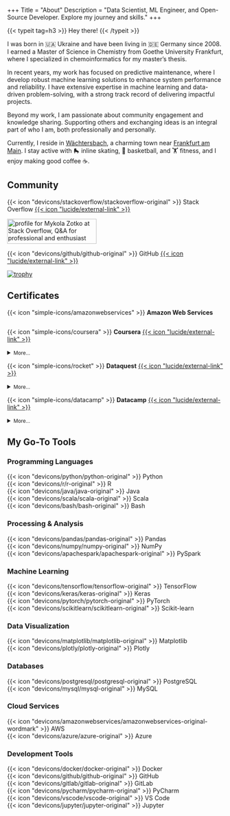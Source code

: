 +++
Title = "About"
Description = "Data Scientist, ML Engineer, and Open-Source Developer. Explore my journey and skills."
+++

{{< typeit tag=h3 >}} Hey there! {{< /typeit >}}

I was born in :ukraine: Ukraine and have been living in :de: Germany since 2008.
I earned a Master of Science in Chemistry from Goethe University Frankfurt,
where I specialized in chemoinformatics for my master’s thesis.

In recent years, my work has focused on predictive maintenance, where I develop
robust machine learning solutions to enhance system performance and reliability.
I have extensive expertise in machine learning and data-driven problem-solving,
with a strong track record of delivering impactful projects.

Beyond my work, I am passionate about community engagement and knowledge
sharing. Supporting others and exchanging ideas is an integral part of who I am,
both professionally and personally.

Currently, I reside in
[Wächtersbach](https://maps.google.com/maps?q=Wächtersbach,Germany), a charming
town near [Frankfurt am Main](https://maps.google.com/maps?q=Fankfurt,Germany).
I stay active with :roller_skate: inline skating, :basketball: basketball, and
:weight_lifting: fitness, and I enjoy making good coffee :coffee:.

## Community

{{< icon "devicons/stackoverflow/stackoverflow-original" >}} Stack Overflow
[{{< icon "lucide/external-link" >}}](https://stackoverflow.com/users/8973620/mykola-zotko)

<!-- markdownlint-disable MD033 MD013 -->

<a href="https://stackoverflow.com/users/8973620/mykola-zotko"><img class="nozoom" src="https://stackoverflow.com/users/flair/8973620.png" width="208" height="58" alt="profile for Mykola Zotko at Stack Overflow, Q&amp;A for professional and enthusiast programmers" title="profile for Mykola Zotko at Stack Overflow, Q&amp;A for professional and enthusiast programmers"></a>

<!-- markdownlint-enable MD033 MD013 -->

{{< icon "devicons/github/github-original" >}} GitHub
[{{< icon "lucide/external-link" >}}](https://github.com/zotko)

[![trophy](https://github-profile-trophy.vercel.app/?username=zotko&rank=-C,-B,-?&margin-w=15)](https://github.com/zotko)

## Certificates

{{< icon "simple-icons/amazonwebservices" >}} **Amazon Web Services**

<!-- markdownlint-disable MD013 MD033 -->
<div style="display: flex; gap: 20px; flex-wrap: wrap;">
 <div
   data-iframe-width="150"
   data-iframe-height="270"
   data-share-badge-id="47647fdb-c18f-4257-92ca-c433c123cc15"
   data-share-badge-host="https://www.credly.com">
 </div>
 <div
   data-iframe-width="150"
   data-iframe-height="270"
   data-share-badge-id="04f68a57-30fe-4737-9125-bf729e3d31da"
   data-share-badge-host="https://www.credly.com">
 </div>
  <div
    data-iframe-width="150"
    data-iframe-height="270"
    data-share-badge-id="d0a7fc6f-0b04-4ca8-bcbb-6e4685ec8ea6"
    data-share-badge-host="https://www.credly.com">
  </div>
</div>
<script
 type="text/javascript"
 async
 src="//cdn.credly.com/assets/utilities/embed.js">
</script>
<!-- markdownlint-enable MD013 MD033 -->

{{< icon "simple-icons/coursera" >}} **Coursera**
[{{< icon "lucide/external-link" >}}](https://www.coursera.org/user/0962004575c9e526d52242f3b7bdc401)

<details>
<summary><small>More...</small></summary>

- DeepLearning.AI: Sequences, Time Series and Prediction
  [{{< icon "lucide/external-link" >}}](https://www.coursera.org/account/accomplishments/verify/K6ZZ3SQSXSUM)
- DeepLearning.AI: Advanced Computer Vision with TensorFlow
  [{{< icon "lucide/external-link" >}}](https://www.coursera.org/account/accomplishments/verify/BS86ZGXS8JXF)
- DeepLearning.AI: Custom and Distributed Training with TensorFlow
  [{{< icon "lucide/external-link" >}}](https://www.coursera.org/account/accomplishments/verify/C4C2T4FJ4A38)
- DeepLearning.AI: Custom Models, Layers, and Loss Functions with TensorFlow
  [{{< icon "lucide/external-link" >}}](https://www.coursera.org/account/accomplishments/verify/ZN2YRKT27E9U)
- DeepLearning.AI: Natural Language Processing with Classification and Vector
  Spaces
  [{{< icon "lucide/external-link" >}}](https://www.coursera.org/account/accomplishments/verify/7TWFVR9SMGHA)

  </details>

{{< icon "simple-icons/rocket" >}} **Dataquest**
[{{< icon "lucide/external-link" >}}](https://app.dataquest.io/profile/mzotko)

<details>
<summary><small>More...</small></summary>

- Data Scientist in Python
  [{{< icon "lucide/external-link" >}}](https://app.dataquest.io/view_cert/FMFCSN08KFAMYZ7UQCGW)
- Data Analyst in Python
  [{{< icon "lucide/external-link" >}}](https://app.dataquest.io/view_cert/JG56VXAIXLRQQPZ6OGXH)
- Machine Learning in Python
  [{{< icon "lucide/external-link" >}}](https://app.dataquest.io/view_cert/HD90ELSVGWNOHHOJSAM5)
- Data Analysis and Visualization with Python
  [{{< icon "lucide/external-link" >}}](https://app.dataquest.io/view_cert/ZCGEX04YB7SPBUYNGVBC)
- Data Visualization with R
  [{{< icon "lucide/external-link" >}}](https://app.dataquest.io/view_cert/8LRSYDEVDJ5K6BBGV7ZY)
- APIs and Web Scraping with Python
  [{{< icon "lucide/external-link" >}}](https://app.dataquest.io/view_cert/AS4Q5S22I8AFTCF49YJL)
- Machine Learning Intermediate with Python
  [{{< icon "lucide/external-link" >}}](https://app.dataquest.io/view_cert/NI97A2TIL9FQZLOPXHBZ)
- Probability and Statistics with Python
  [{{< icon "lucide/external-link" >}}](https://app.dataquest.io/view_cert/CHE32T7DJOU89BJI796V)
- Data Cleaning with Python
  [{{< icon "lucide/external-link" >}}](https://app.dataquest.io/view_cert/5ZBJQ6BHKWRSHWW0JMM4)

</details>

{{< icon "simple-icons/datacamp" >}} **Datacamp**
[{{< icon "lucide/external-link" >}}](https://www.datacamp.com/portfolio/mzotko)

<details>
<summary><small>More...</small></summary>

- Associate Data Scientist
  [{{< icon "lucide/external-link" >}}](https://www.datacamp.com/completed/statement-of-accomplishment/track/dd403db3bb47859a469ab7724c0e379ae55c048d)
- Data Analyst
  [{{< icon "lucide/external-link" >}}](https://www.datacamp.com/completed/statement-of-accomplishment/track/f9dafb966e72a0c6936924d3f328e8adc43f4bef)

</details>

## My Go-To Tools

### Programming Languages

{{< icon "devicons/python/python-original" >}} Python  
{{< icon "devicons/r/r-original" >}} R  
{{< icon "devicons/java/java-original" >}} Java  
{{< icon "devicons/scala/scala-original" >}} Scala  
{{< icon "devicons/bash/bash-original" >}} Bash

### Processing & Analysis

{{< icon "devicons/pandas/pandas-original" >}} Pandas  
{{< icon "devicons/numpy/numpy-original" >}} NumPy  
{{< icon "devicons/apachespark/apachespark-original" >}} PySpark

### Machine Learning

{{< icon "devicons/tensorflow/tensorflow-original" >}} TensorFlow  
{{< icon "devicons/keras/keras-original" >}} Keras  
{{< icon "devicons/pytorch/pytorch-original" >}} PyTorch  
{{< icon "devicons/scikitlearn/scikitlearn-original" >}} Scikit-learn

### Data Visualization

{{< icon "devicons/matplotlib/matplotlib-original" >}} Matplotlib  
{{< icon "devicons/plotly/plotly-original" >}} Plotly

### Databases

{{< icon "devicons/postgresql/postgresql-original" >}} PostgreSQL  
{{< icon "devicons/mysql/mysql-original" >}} MySQL

### Cloud Services

{{< icon "devicons/amazonwebservices/amazonwebservices-original-wordmark" >}}
AWS  
{{< icon "devicons/azure/azure-original" >}} Azure

### Development Tools

{{< icon "devicons/docker/docker-original" >}} Docker  
{{< icon "devicons/github/github-original" >}} GitHub  
{{< icon "devicons/gitlab/gitlab-original" >}} GitLab  
{{< icon "devicons/pycharm/pycharm-original" >}} PyCharm  
{{< icon "devicons/vscode/vscode-original" >}} VS Code  
{{< icon "devicons/jupyter/jupyter-original" >}} Jupyter

